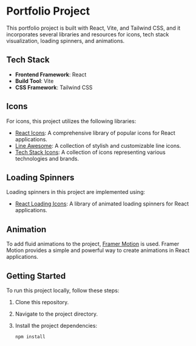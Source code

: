 # Portfolio Project

This portfolio project is built with React, Vite, and Tailwind CSS, and it incorporates several libraries and resources for icons, tech stack visualization, loading spinners, and animations.

## Tech Stack

- **Frontend Framework**: React
- **Build Tool**: Vite
- **CSS Framework**: Tailwind CSS

## Icons

For icons, this project utilizes the following libraries:

- [React Icons](https://react-icons.github.io/react-icons/): A comprehensive library of popular icons for React applications.
- [Line Awesome](https://icons8.com/line-awesome): A collection of stylish and customizable line icons.
- [Tech Stack Icons](https://simpleicons.org/): A collection of icons representing various technologies and brands.

## Loading Spinners

Loading spinners in this project are implemented using:

- [React Loading Icons](https://www.npmjs.com/package/react-loading-icons): A library of animated loading spinners for React applications.

## Animation

To add fluid animations to the project, [Framer Motion](https://www.framer.com/motion/) is used. Framer Motion provides a simple and powerful way to create animations in React applications.

## Getting Started

To run this project locally, follow these steps:

1. Clone this repository.

2. Navigate to the project directory.

3. Install the project dependencies:

   ```bash
   npm install
   ```
